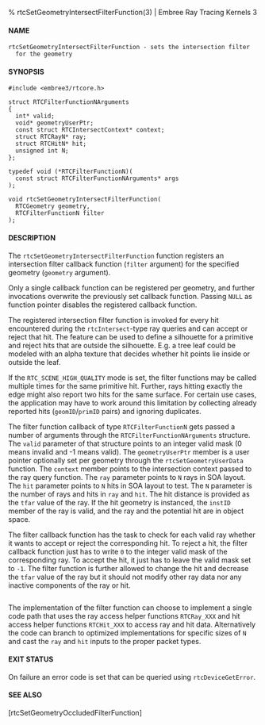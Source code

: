 % rtcSetGeometryIntersectFilterFunction(3) | Embree Ray Tracing Kernels 3

#### NAME

    rtcSetGeometryIntersectFilterFunction - sets the intersection filter
      for the geometry

#### SYNOPSIS

    #include <embree3/rtcore.h>

    struct RTCFilterFunctionNArguments
    {
      int* valid;
      void* geometryUserPtr;
      const struct RTCIntersectContext* context;
      struct RTCRayN* ray;
      struct RTCHitN* hit;
      unsigned int N;
    };
  
    typedef void (*RTCFilterFunctionN)(
      const struct RTCFilterFunctionNArguments* args
    );

    void rtcSetGeometryIntersectFilterFunction(
      RTCGeometry geometry,
      RTCFilterFunctionN filter
    );

#### DESCRIPTION

The `rtcSetGeometryIntersectFilterFunction` function registers an
intersection filter callback function (`filter` argument) for the
specified geometry (`geometry` argument).

Only a single callback function can be registered per geometry, and
further invocations overwrite the previously set callback function.
Passing `NULL` as function pointer disables the registered callback
function.

The registered intersection filter function is invoked for every hit
encountered during the `rtcIntersect`-type ray queries and can accept
or reject that hit. The feature can be used to define a silhouette for
a primitive and reject hits that are outside the silhouette. E.g. a
tree leaf could be modeled with an alpha texture that decides whether
hit points lie inside or outside the leaf.

If the `RTC_SCENE_HIGH_QUALITY` mode is set, the filter functions may
be called multiple times for the same primitive hit. Further, rays
hitting exactly the edge might also report two hits for the same
surface. For certain use cases, the application may have to work around
this limitation by collecting already reported hits (`geomID`/`primID`
pairs) and ignoring duplicates.

The filter function callback of type `RTCFilterFunctionN` gets passed
a number of arguments through the `RTCFilterFunctionNArguments`
structure. The `valid` parameter of that structure points to an
integer valid mask (0 means invalid and -1 means valid). The
`geometryUserPtr` member is a user pointer optionally set per geometry
through the `rtcSetGeometryUserData` function. The `context` member
points to the intersection context passed to the ray query
function. The `ray` parameter points to `N` rays in SOA layout. The
`hit` parameter points to `N` hits in SOA layout to test. The `N`
parameter is the number of rays and hits in `ray` and `hit`. The hit
distance is provided as the `tfar` value of the ray. If the hit
geometry is instanced, the `instID` member of the ray is valid, and the
ray and the potential hit are in object space.

The filter callback function has the task to check for each valid ray
whether it wants to accept or reject the corresponding hit. To reject
a hit, the filter callback function just has to write `0` to the
integer valid mask of the corresponding ray. To accept the hit, it just
has to leave the valid mask set to `-1`. The filter function is further
allowed to change the hit and decrease the `tfar` value of the ray but
it should not modify other ray data nor any inactive components of the
ray or hit.

``` {include=src/api/inc/reorder_callback_intersect.md}
```

The implementation of the filter function can choose to implement a
single code path that uses the ray access helper functions
`RTCRay_XXX` and hit access helper functions `RTCHit_XXX` to access
ray and hit data. Alternatively the code can branch to optimized
implementations for specific sizes of `N` and cast the `ray` and
`hit` inputs to the proper packet types.

#### EXIT STATUS

On failure an error code is set that can be queried using
`rtcDeviceGetError`.

#### SEE ALSO

[rtcSetGeometryOccludedFilterFunction]
